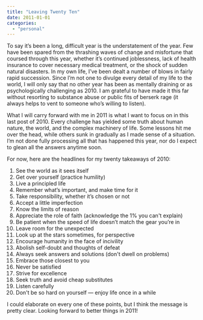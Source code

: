 ```yaml
---
title: "Leaving Twenty Ten"
date: 2011-01-01
categories: 
  - "personal"
---
```


To say it’s been a long, difficult year is the understatement of the year. Few have been spared from the thrashing waves of change and misfortune that coursed through this year, whether it’s continued joblessness, lack of health insurance to cover necessary medical treatment, or the shock of sudden natural disasters. In my own life, I’ve been dealt a number of blows in fairly rapid succession. Since I’m not one to divulge every detail of my life to the world, I will only say that no other year has been as mentally draining or as psychologically challenging as 2010. I am grateful to have made it this far without resorting to substance abuse or public fits of berserk rage (it always helps to vent to someone who’s willing to listen).

What I will carry forward with me in 2011 is what I want to focus on in this last post of 2010. Every challenge has yielded some truth about human nature, the world, and the complex machinery of life. Some lessons hit me over the head, while others sunk in gradually as I made sense of a situation. I’m not done fully processing all that has happened this year, nor do I expect to glean all the answers anytime soon.

For now, here are the headlines for my twenty takeaways of 2010:

1. See the world as it sees itself
2. Get over yourself (practice humility)
3. Live a principled life
4. Remember what’s important, and make time for it
5. Take responsibility, whether it’s chosen or not
6. Accept a little imperfection
7. Know the limits of reason
8. Appreciate the role of faith (acknowledge the 1% you can't explain)
9. Be patient when the speed of life doesn’t match the gear you’re in
10. Leave room for the unexpected
11. Look up at the stars sometimes, for perspective
12. Encourage humanity in the face of incivility
13. Abolish self-doubt and thoughts of defeat
14. Always seek answers and solutions (don't dwell on problems)
15. Embrace those closest to you
16. Never be satisfied
17. Strive for excellence
18. Seek truth and avoid cheap substitutes
19. Listen carefully
20. Don't be so hard on yourself — enjoy life once in a while

I could elaborate on every one of these points, but I think the message is pretty clear. Looking forward to better things in 2011!
